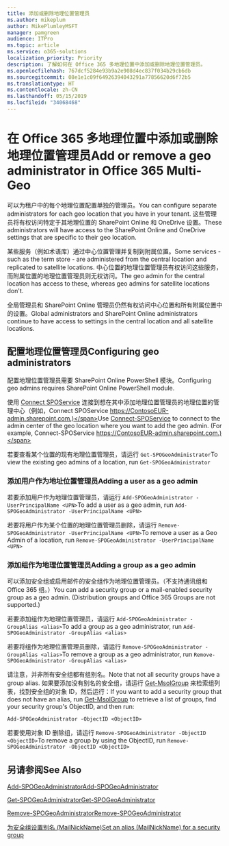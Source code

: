 ```yaml
---
title: 添加或删除地理位置管理员
ms.author: mikeplum
author: MikePlumleyMSFT
manager: pamgreen
audience: ITPro
ms.topic: article
ms.service: o365-solutions
localization_priority: Priority
description: 了解如何在 Office 365 多地理位置中添加或删除地理位置管理员。
ms.openlocfilehash: 767dcf5284e93b9a2e908d4ec837f034b29cb6db
ms.sourcegitcommit: 08e1e1c09f64926394043291a77856620d6f72b5
ms.translationtype: HT
ms.contentlocale: zh-CN
ms.lasthandoff: 05/15/2019
ms.locfileid: "34068468"
---
```

# <a name="add-or-remove-a-geo-administrator-in-office-365-multi-geo"></a><span data-ttu-id="c3b34-103">在 Office 365 多地理位置中添加或删除地理位置管理员</span><span class="sxs-lookup"><span data-stu-id="c3b34-103">Add or remove a geo administrator in Office 365 Multi-Geo</span></span>

<span data-ttu-id="c3b34-104">可以为租户中的每个地理位置配置单独的管理员。</span><span class="sxs-lookup"><span data-stu-id="c3b34-104">You can configure separate administrators for each geo location that you have in your tenant.</span></span> <span data-ttu-id="c3b34-105">这些管理员将有权访问特定于其地理位置的 SharePoint Online 和 OneDrive 设置。</span><span class="sxs-lookup"><span data-stu-id="c3b34-105">These administrators will have access to the SharePoint Online and OneDrive settings that are specific to their geo location.</span></span>

<span data-ttu-id="c3b34-106">某些服务（例如术语库）通过中心位置管理并复制到附属位置。</span><span class="sxs-lookup"><span data-stu-id="c3b34-106">Some services - such as the term store - are administered from the central location and replicated to satellite locations.</span></span> <span data-ttu-id="c3b34-107">中心位置的地理位置管理员有权访问这些服务，而附属位置的地理位置管理员则无权访问。</span><span class="sxs-lookup"><span data-stu-id="c3b34-107">The geo admin for the central location has access to these, whereas geo admins for satellite locations don't.</span></span>

<span data-ttu-id="c3b34-108">全局管理员和 SharePoint Online 管理员仍然有权访问中心位置和所有附属位置中的设置。</span><span class="sxs-lookup"><span data-stu-id="c3b34-108">Global administrators and SharePoint Online administrators continue to have access to settings in the central location and all satellite locations.</span></span>

## <a name="configuring-geo-administrators"></a><span data-ttu-id="c3b34-109">配置地理位置管理员</span><span class="sxs-lookup"><span data-stu-id="c3b34-109">Configuring geo administrators</span></span>

<span data-ttu-id="c3b34-110">配置地理位置管理员需要 SharePoint Online PowerShell 模块。</span><span class="sxs-lookup"><span data-stu-id="c3b34-110">Configuring geo admins requires SharePoint Online PowerShell module.</span></span>

<span data-ttu-id="c3b34-111">使用 [Connect SPOService](https://docs.microsoft.com/powershell/module/sharepoint-online/Connect-SPOService) 连接到想在其中添加地理位置管理员的地理位置的管理中心（例如，Connect SPOService  https://ContosoEUR-admin.sharepoint.com.)</span><span class="sxs-lookup"><span data-stu-id="c3b34-111">Use [Connect-SPOService](https://docs.microsoft.com/powershell/module/sharepoint-online/Connect-SPOService) to connect to the admin center of the geo location where you want to add the geo admin. (For example, Connect-SPOService  https://ContosoEUR-admin.sharepoint.com.)</span></span>

<span data-ttu-id="c3b34-112">若要查看某个位置的现有地理位置管理员，请运行 `Get-SPOGeoAdministrator`</span><span class="sxs-lookup"><span data-stu-id="c3b34-112">To view the existing geo admins of a location, run `Get-SPOGeoAdministrator`</span></span>

### <a name="adding-a-user-as-a-geo-admin"></a><span data-ttu-id="c3b34-113">添加用户作为地址位置管理员</span><span class="sxs-lookup"><span data-stu-id="c3b34-113">Adding a user as a geo admin</span></span>

<span data-ttu-id="c3b34-114">若要添加用户作为地理位置管理员，请运行 `Add-SPOGeoAdministrator -UserPrincipalName <UPN>`</span><span class="sxs-lookup"><span data-stu-id="c3b34-114">To add a user as a geo admin, run `Add-SPOGeoAdministrator -UserPrincipalName <UPN>`</span></span>

<span data-ttu-id="c3b34-115">若要将用户作为某个位置的地理位置管理员删除，请运行  `Remove-SPOGeoAdministrator -UserPrincipalName <UPN>`</span><span class="sxs-lookup"><span data-stu-id="c3b34-115">To remove a user as a Geo Admin of a location, run  `Remove-SPOGeoAdministrator -UserPrincipalName <UPN>`</span></span>

### <a name="adding-a-group-as-a-geo-admin"></a><span data-ttu-id="c3b34-116">添加组作为地理位置管理员</span><span class="sxs-lookup"><span data-stu-id="c3b34-116">Adding a group as a geo admin</span></span>

<span data-ttu-id="c3b34-117">可以添加安全组或启用邮件的安全组作为地理位置管理员。（不支持通讯组和 Office 365 组。）</span><span class="sxs-lookup"><span data-stu-id="c3b34-117">You can add a security group or a mail-enabled security group as a geo admin. (Distribution groups and Office 365 Groups are not supported.)</span></span>

<span data-ttu-id="c3b34-118">若要添加组作为地理位置管理员，请运行 `Add-SPOGeoAdministrator -GroupAlias <alias>`</span><span class="sxs-lookup"><span data-stu-id="c3b34-118">To add a group as a geo administrator, run `Add-SPOGeoAdministrator -GroupAlias <alias>`</span></span>

<span data-ttu-id="c3b34-119">若要将组作为地理位置管理员删除，请运行 `Remove-SPOGeoAdministrator -GroupAlias <alias>`</span><span class="sxs-lookup"><span data-stu-id="c3b34-119">To remove a group as a geo administrator, run `Remove-SPOGeoAdministrator -GroupAlias <alias>`</span></span>

<span data-ttu-id="c3b34-120">请注意，并非所有安全组都有组别名。</span><span class="sxs-lookup"><span data-stu-id="c3b34-120">Note that not all security groups have a group alias.</span></span> <span data-ttu-id="c3b34-121">如果要添加没有别名的安全组，请运行 [Get-MsolGroup](https://docs.microsoft.com/en-us/powershell/module/msonline/get-msolgroup) 来检索组列表，找到安全组的对象 ID，然后运行：</span><span class="sxs-lookup"><span data-stu-id="c3b34-121">If you want to add a security group that does not have an alias, run [Get-MsolGroup](https://docs.microsoft.com/en-us/powershell/module/msonline/get-msolgroup) to retrieve a list of groups, find your security group's ObjectID, and then run:</span></span>

`Add-SPOGeoAdministrator -ObjectID <ObjectID>`

<span data-ttu-id="c3b34-122">若要使用对象 ID 删除组，请运行 `Remove-SPOGeoAdministrator -ObjectID <ObjectID>`</span><span class="sxs-lookup"><span data-stu-id="c3b34-122">To remove a group by using the ObjectID, run `Remove-SPOGeoAdministrator -ObjectID <ObjectID>`</span></span>

## <a name="see-also"></a><span data-ttu-id="c3b34-123">另请参阅</span><span class="sxs-lookup"><span data-stu-id="c3b34-123">See Also</span></span>

[<span data-ttu-id="c3b34-124">Add-SPOGeoAdministrator</span><span class="sxs-lookup"><span data-stu-id="c3b34-124">Add-SPOGeoAdministrator</span></span>](https://docs.microsoft.com/powershell/module/sharepoint-online/add-spogeoadministrator)

[<span data-ttu-id="c3b34-125">Get-SPOGeoAdministrator</span><span class="sxs-lookup"><span data-stu-id="c3b34-125">Get-SPOGeoAdministrator</span></span>](https://docs.microsoft.com/powershell/module/sharepoint-online/get-spogeoadministrator)

[<span data-ttu-id="c3b34-126">Remove-SPOGeoAdministrator</span><span class="sxs-lookup"><span data-stu-id="c3b34-126">Remove-SPOGeoAdministrator</span></span>](https://docs.microsoft.com/powershell/module/sharepoint-online/remove-spogeoadministrator)

[<span data-ttu-id="c3b34-127">为安全组设置别名 (MailNickName)</span><span class="sxs-lookup"><span data-stu-id="c3b34-127">Set an alias (MailNickName) for a security group</span></span>](https://docs.microsoft.com/en-us/powershell/module/azuread/set-azureadgroup)